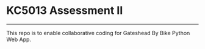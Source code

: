 # KC5013 Assessment II
---
This repo is to enable collaborative coding for Gateshead By Bike Python Web App.

